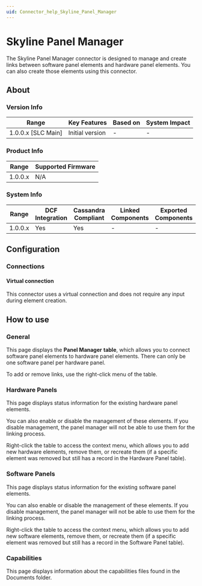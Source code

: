 ```yaml
---
uid: Connector_help_Skyline_Panel_Manager
---
```


# Skyline Panel Manager

The Skyline Panel Manager connector is designed to manage and create links between software panel elements and hardware panel elements. You can also create those elements using this connector.

## About

### Version Info

| Range                | Key Features     | Based on     | System Impact     |
|----------------------|------------------|--------------|-------------------|
| 1.0.0.x \[SLC Main\] | Initial version  | \-           | \-                |

### Product Info

| Range     | Supported Firmware     |
|-----------|------------------------|
| 1.0.0.x   | N/A                    |

### System Info

| Range     | DCF Integration     | Cassandra Compliant     | Linked Components     | Exported Components     |
|-----------|---------------------|-------------------------|-----------------------|-------------------------|
| 1.0.0.x   | Yes                 | Yes                     | \-                    | \-                      |

## Configuration

### Connections

#### Virtual connection

This connector uses a virtual connection and does not require any input during element creation.

## How to use

### General

This page displays the **Panel Manager** **table**, which allows you to connect software panel elements to hardware panel elements. There can only be one software panel per hardware panel.

To add or remove links, use the right-click menu of the table.

### Hardware Panels

This page displays status information for the existing hardware panel elements.

You can also enable or disable the management of these elements. If you disable management, the panel manager will not be able to use them for the linking process.

Right-click the table to access the context menu, which allows you to add new hardware elements, remove them, or recreate them (if a specific element was removed but still has a record in the Hardware Panel table).

### Software Panels

This page displays status information for the existing software panel elements.

You can also enable or disable the management of these elements. If you disable management, the panel manager will not be able to use them for the linking process.

Right-click the table to access the context menu, which allows you to add new software elements, remove them, or recreate them (if a specific element was removed but still has a record in the Software Panel table).

### Capabilities

This page displays information about the capabilities files found in the Documents folder.

